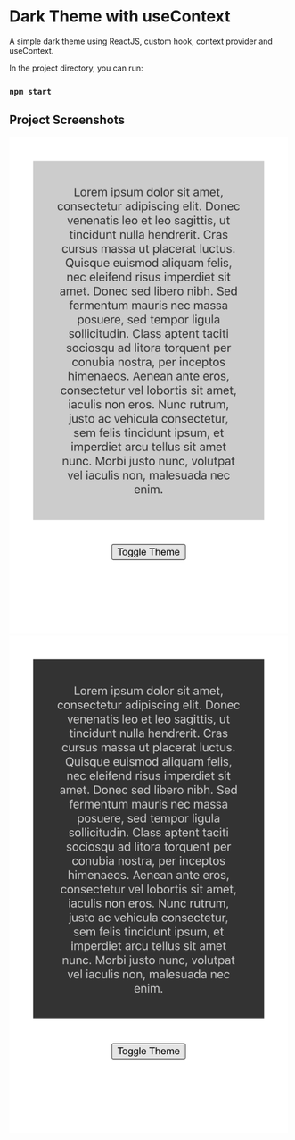 # Dark Theme with useContext

A simple dark theme using ReactJS, custom hook, context provider and useContext.

In the project directory, you can run:

### `npm start`

## Project Screenshots

<img src="https://github.com/moolenbeek/dark-theme-with-useContext/blob/master/public/images/light.png" width="500">

<img src="https://github.com/moolenbeek/dark-theme-with-useContext/blob/master/public/images/dark.png" width="500">
